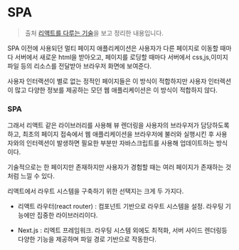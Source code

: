 # SPA

> 출처 [리액트를 다루는 기술](http://www.kyobobook.co.kr/product/detailViewKor.laf?mallGb=KOR&ejkGb=KOR&barcode=9791160508796)을 보고 정리한 내용입니다.

SPA 이전에 사용되던 멀티 페이지 애플리케이션은 사용자가 다른 페이지로 이동할 때마다 서버에서 새로운 html을 받아오고, 페이지를 로딩할 때마다 서버에서 css,js,이미지 파일 등의 리소스를 전달받아 브라우저 화면에 보여준다.

사용자 인터랙션이 별로 없는 정적인 페이지들은 이 방식이 적합하지만 사용자 인터렉션이 많고 다양한 정보를 제공하는 모던 웹 애플리케이션은 이 방식이 적합하지 않다.

### SPA

그래서 리액트 같은 라이브러리를 사용해 뷰 렌더링을 사용자의 브라우저가 담당하도록 하고, 최초의 페이지 접속에서 웹 애플리케이션을 브라우저에 불러와 실행시킨 후 사용자와의 인터렉션이 발생하면 필요한 부분만 자바스크립트를 사용해 업데이트하는 방식이다.

기술적으로는 한 페이지만 존재하지만 사용자가 경험할 때는 여러 페이지가 존재하는 것처럼 느낄 수 있다.

리액트에서 라우트 시스템을 구축하기 위한 선택지는 크게 두 가지다.

-   리액트 라우터(react router) : 컴포넌트 기반으로 라우트 시스템을 설정. 라우팅 기능에만 집중한 라이브러리이다.

-   Next.js : 리엑트 프레임워크. 라우팅 시스템 외에도 최적화, 서버 사이드 렌더링등 다양한 기능을 제공하며 파일 경로 기반으로 작동한다.
